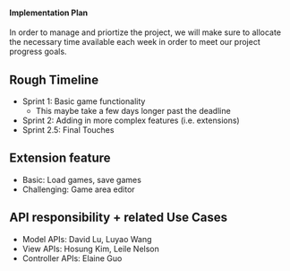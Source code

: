 #### Implementation Plan

In order to manage and priortize the project, we will make sure to allocate the necessary time
available each week in order to meet our project progress goals. 

## Rough Timeline
* Sprint 1: Basic game functionality
  * This maybe take a few days longer past the deadline
* Sprint 2: Adding in more complex features (i.e. extensions)
* Sprint 2.5: Final Touches 

## Extension feature
* Basic:  Load games, save games
* Challenging: Game area editor

## API responsibility + related Use Cases
* Model APIs: David Lu, Luyao Wang
* View APIs: Hosung Kim, Leile Nelson
* Controller APIs: Elaine Guo
